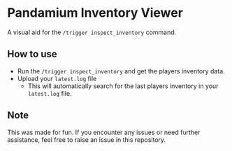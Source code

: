 # Pandamium Inventory Viewer

A visual aid for the `/trigger inspect_inventory` command.

## How to use

- Run the `/trigger inspect_inventory` and get the players inventory data.
- Upload your `latest.log` file
  - This will automatically search for the last players inventory in your `latest.log` file.


## Note

This was made for fun. If you encounter any issues or need further assistance, feel free to raise an issue in this repository.
